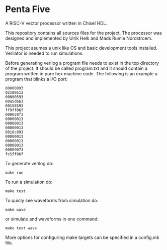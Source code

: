 # Penta Five
A RISC-V vector processor written in Chisel HDL.

This repository contains all sources files for the project.
The processor was designed and implemented by Ulrik Helk and Mads Rumle Nordstroem.

This project asumes a unix like OS and basic development tools installed. 
Verilator is needed to run simulations.

Before generating verilog a program file needs to exist in the top directory of the project.
It should be called program.txt and it should contain a program written in pure hex machine code.
The following is an example a program that blinks a I/O port:
```
00000893 
02100513 
00000593 
00a5d663 
00158593 
ff9ff06f 
000028f3 
00000013 
00000013 
00000013 
0018c893 
00000013 
00000013 
00000013 
00089073 
fc5ff06f
```

To generate verilog do:
```
make run
```

To run a simulation do:
```
make test
```

To quicly see waveforms from simulation do:
```
make wave
```
or simulate and waveforms in one command:
```
make test wave
```

More options for configuring make targets can be specified in a config.mk file.


